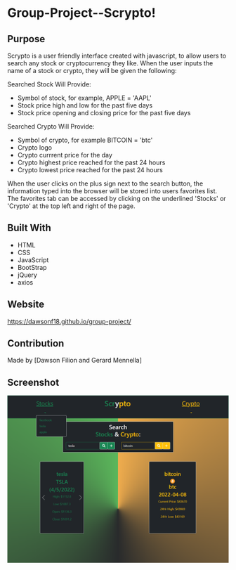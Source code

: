 # Group-Project--Scrypto!

## Purpose
Scrypto is a user friendly interface created with javascript, to allow users to search any stock or cryptocurrency they like. When the user inputs the name of a stock or crypto, they will be given the following: 

Searched Stock Will Provide: 
* Symbol of stock, for example, APPLE = 'AAPL'
* Stock price high and low for the past five days
* Stock price opening and closing price for the past five days

Searched Crypto Will Provide:
* Symbol of crypto, for example BITCOIN = 'btc'
* Crypto logo 
* Crypto currrent price for the day
* Crypto highest price reached for the past 24 hours
* Crypto lowest price reached for the past 24 hours

When the user clicks on the plus sign next to the search button, the information typed into the browser will be stored into users favorites list. The favorites tab can be accessed by clicking on the underlined 'Stocks' or 'Crypto' at the top left and right of the page. 

## Built With
*  HTML
* CSS
* JavaScript
* BootStrap
* jQuery
* axios


## Website
https://dawsonf18.github.io/group-project/

## Contribution
Made by [Dawson Filion and Gerard Mennella]

## Screenshot
![Screenshot](./assets/Images/Screenshot.png)
